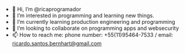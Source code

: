 - 👋 Hi, I’m @ricaprogramador
- 👀 I’m interested in programming and learning new things.
- 🌱 I’m currently learning production engineering and programming
- 💞️ I’m looking to collaborate on programming apps and websecurity
- 📫 How to reach me: phone number: +55(11)95464-7533 / email: ricardo.santos.bernhart@gmail.com

<!---
ricaprogramador/ricaprogramador is a ✨ special ✨ repository because its `README.md` (this file) appears on your GitHub profile.
You can click the Preview link to take a look at your changes.
--->
